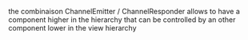 the combinaison ChannelEmitter / ChannelResponder allows to have a component higher in the hierarchy that can be controlled by an other component lower in the view hierarchy